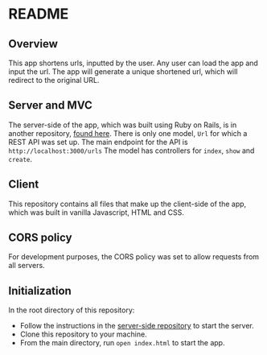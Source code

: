 # README

## Overview

This app shortens urls, inputted by the user.
Any user can load the app and input the url. The app will generate a unique shortened url, which will redirect to the original URL.

## Server and MVC

The server-side of the app, which was built using Ruby on Rails, is in another repository, [found here](https://github.com/francosta/url-shortener-server).
There is only one model, `Url` for which a REST API was set up. The main endpoint for the API is `http://localhost:3000/urls` The model has controllers for `index`, `show` and `create`.

## Client

This repository contains all files that make up the client-side of the app, which was built in vanilla Javascript, HTML and CSS.

## CORS policy

For development purposes, the CORS policy was set to allow requests from all servers.

## Initialization

In the root directory of this repository:

- Follow the instructions in the [server-side repository](https://github.com/francosta/url-shortener-server) to start the server.
- Clone this repository to your machine.
- From the main directory, run `open index.html` to start the app.
